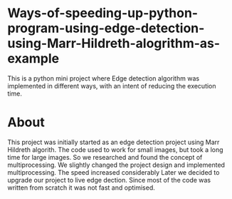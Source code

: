 # Ways-of-speeding-up-python-program-using-edge-detection-using-Marr-Hildreth-alogrithm-as-example
This is a python mini project where Edge detection algorithm was implemented in different ways, with an intent of reducing the execution time.


# About 
This project was initially started as an edge detection project using Marr Hildreth algorith. The code used to work for small images, but took a long time for large images. So we researched and found the concept of multiprocessing. We slightly changed the project design and implemented multiprocessing. The speed increased considerably  Later we decided to upgrade our project to live edge dection. Since most of the code was written from scratch it was not fast and optimised. 


